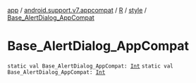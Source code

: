 [app](../../../index.md) / [android.support.v7.appcompat](../../index.md) / [R](../index.md) / [style](index.md) / [Base_AlertDialog_AppCompat](.)

# Base_AlertDialog_AppCompat

`static val Base_AlertDialog_AppCompat: `[`Int`](https://kotlinlang.org/api/latest/jvm/stdlib/kotlin/-int/index.html)
`static val Base_AlertDialog_AppCompat: `[`Int`](https://kotlinlang.org/api/latest/jvm/stdlib/kotlin/-int/index.html)